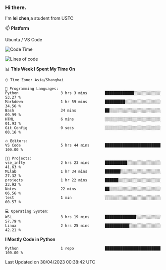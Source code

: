 ### Hi there.
I'm **lei chen**,a student from USTC

📫 **Platform**

Ubuntu / VS Code

<!--START_SECTION:waka-->
![Code Time](http://img.shields.io/badge/Code%20Time-30%20hrs%208%20mins-blue)

![Lines of code](https://img.shields.io/badge/From%20Hello%20World%20I%27ve%20Written-0%20lines%20of%20code-blue)

📊 **This Week I Spent My Time On** 

```text
🕑︎ Time Zone: Asia/Shanghai

💬 Programming Languages: 
Python                   3 hrs 3 mins        █████████████░░░░░░░░░░░░   53.27 % 
Markdown                 1 hr 59 mins        █████████░░░░░░░░░░░░░░░░   34.56 % 
Bash                     34 mins             ██░░░░░░░░░░░░░░░░░░░░░░░   09.99 % 
HTML                     6 mins              ░░░░░░░░░░░░░░░░░░░░░░░░░   01.93 % 
Git Config               0 secs              ░░░░░░░░░░░░░░░░░░░░░░░░░   00.16 % 

🔥 Editors: 
VS Code                  5 hrs 44 mins       █████████████████████████   100.00 % 

🐱‍💻 Projects: 
vse_infty                2 hrs 23 mins       ██████████░░░░░░░░░░░░░░░   41.63 % 
MLlab                    1 hr 34 mins        ███████░░░░░░░░░░░░░░░░░░   27.32 % 
projects                 1 hr 22 mins        ██████░░░░░░░░░░░░░░░░░░░   23.92 % 
Notes                    22 mins             ██░░░░░░░░░░░░░░░░░░░░░░░   06.56 % 
test                     1 min               ░░░░░░░░░░░░░░░░░░░░░░░░░   00.57 % 

💻 Operating System: 
WSL                      3 hrs 19 mins       ██████████████░░░░░░░░░░░   57.79 % 
Linux                    2 hrs 25 mins       ███████████░░░░░░░░░░░░░░   42.21 % 
```

**I Mostly Code in Python** 

```text
Python                   1 repo              █████████████████████████   100.00 % 
```




 Last Updated on 30/04/2023 00:38:42 UTC
<!--END_SECTION:waka-->
